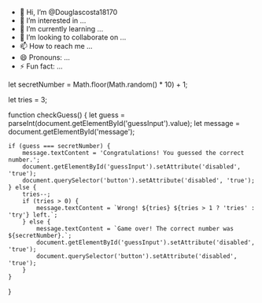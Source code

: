 - 👋 Hi, I’m @Douglascosta18170
- 👀 I’m interested in ...
- 🌱 I’m currently learning ...
- 💞️ I’m looking to collaborate on ...
- 📫 How to reach me ...
- 😄 Pronouns: ...
- ⚡ Fun fact: ... 

<!---
Douglascosta18170/Douglascosta18170 is a ✨ special ✨ repository because its `README.md` (this file) appears on your GitHub profile.
You can click the Preview link to take a look at your changes.
--->let secretNumber = Math.floor(Math.random() * 10) + 1;
let tries = 3;

function checkGuess() {
    let guess = parseInt(document.getElementById('guessInput').value);
    let message = document.getElementById('message');

    if (guess === secretNumber) {
        message.textContent = 'Congratulations! You guessed the correct number.';
        document.getElementById('guessInput').setAttribute('disabled', 'true');
        document.querySelector('button').setAttribute('disabled', 'true');
    } else {
        tries--;
        if (tries > 0) {
            message.textContent = `Wrong! ${tries} ${tries > 1 ? 'tries' : 'try'} left.`;
        } else {
            message.textContent = `Game over! The correct number was ${secretNumber}.`;
            document.getElementById('guessInput').setAttribute('disabled', 'true');
            document.querySelector('button').setAttribute('disabled', 'true');
        }
    }
}


